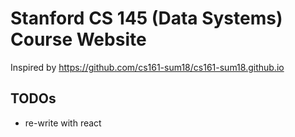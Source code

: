 # Stanford CS 145 (Data Systems) Course Website
Inspired by https://github.com/cs161-sum18/cs161-sum18.github.io

## TODOs
- re-write with react
